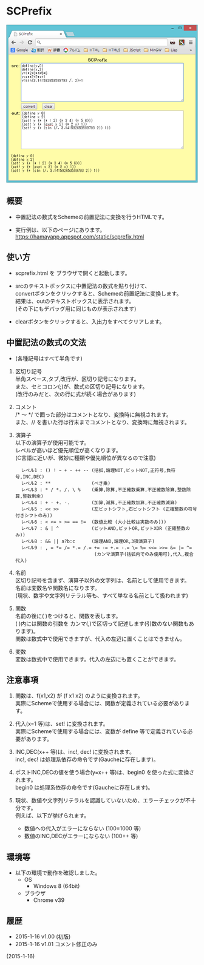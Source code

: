 # SCPrefix

![image](image.png)

## 概要
- 中置記法の数式をSchemeの前置記法に変換を行うHTMLです。

- 実行例は、以下のページにあります。  
  https://hamayapp.appspot.com/static/scprefix.html


## 使い方
- scprefix.html を ブラウザで開くと起動します。

- srcのテキストボックスに中置記法の数式を貼り付けて、  
  convertボタンをクリックすると、Schemeの前置記法に変換します。  
  結果は、outのテキストボックスに表示されます。  
  (その下にもデバッグ用に同じものが表示されます)

- clearボタンをクリックすると、入出力をすべてクリアします。


## 中置記法の数式の文法
- (各種記号はすべて半角です)

1. 区切り記号  
   半角スペース,タブ,改行が、区切り記号になります。  
   また、セミコロン(;)が、数式の区切り記号になります。  
   (改行のみだと、次の行に式が続く場合があります)

2. コメント  
   /* ～ */ で囲った部分はコメントとなり、変換時に無視されます。  
   また、// を書いた行は行末までコメントとなり、変換時に無視されます。

3. 演算子  
   以下の演算子が使用可能です。  
   レベルが高いほど優先順位が高くなります。  
   (C言語に近いが、微妙に種類や優先順位が異なるので注意)
   ```
     レベル1 : () ! ~ + - ++ -- (括弧,論理NOT,ビットNOT,正符号,負符号,INC,DEC)
     レベル2 : **               (べき乗)
     レベル3 : * / *. /. \ %    (乗算,除算,不正確数乗算,不正確数除算,整数除算,整数剰余)
     レベル4 : + - +. -.        (加算,減算,不正確数加算,不正確数減算)
     レベル5 : << >>            (左ビットシフト,右ビットシフト (正確整数の符号付きシフトのみ))
     レベル6 : < <= > >= == !=  (数値比較 (大小比較は実数のみ)))
     レベル7 : & | ^            (ビットAND,ビットOR,ビットXOR (正確整数のみ))
     レベル8 : && || a?b:c      (論理AND,論理OR,3項演算子)
     レベル9 : , = *= /= *.= /.= += -= +.= -.= \= %= <<= >>= &= |= ^=
                                (カンマ演算子(括弧内でのみ使用可),代入,複合代入)
   ```

4. 名前  
   区切り記号を含まず、演算子以外の文字列は、名前として使用できます。  
   名前は変数名や関数名になります。  
   (現状、数字や文字列リテラル等も、すべて単なる名前として扱われます)

5. 関数  
   名前の後に( )をつけると、関数を表します。  
   ( )内には関数の引数を カンマ(,)で区切って記述します(引数のない関数もあります)。  
   関数は数式中で使用できますが、代入の左辺に置くことはできません。

6. 変数  
   変数は数式中で使用できます。代入の左辺にも置くことができます。


## 注意事項
1. 関数は、f(x1,x2) が (f x1 x2) のように変換されます。  
   実際にSchemeで使用する場合には、関数が定義されている必要があります。

2. 代入(x=1 等)は、set! に変換されます。  
   実際にSchemeで使用する場合には、変数が define 等で定義されている必要があります。

3. INC,DEC(x++ 等)は、inc!, dec! に変換されます。  
   inc!, dec! は処理系依存の命令です(Gaucheに存在します)。

4. ポストINC,DECの値を使う場合(y=x++ 等)は、begin0 を使った式に変換されます。  
   begin0 は処理系依存の命令です(Gaucheに存在します)。

5. 現状、数値や文字列リテラルを認識していないため、エラーチェックが不十分です。  
   例えば、以下が挙げられます。  
   - 数値への代入がエラーにならない (100=1000 等)
   - 数値のINC,DECがエラーにならない (100++ 等)


## 環境等
- 以下の環境で動作を確認しました。
  - OS
    - Windows 8 (64bit)
  - ブラウザ
    - Chrome v39

## 履歴
- 2015-1-16 v1.00 (初版)
- 2015-1-16 v1.01 コメント修正のみ


(2015-1-16)
